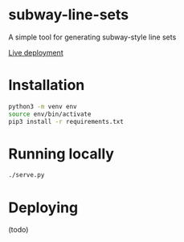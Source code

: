 subway-line-sets
================

A simple tool for generating subway-style line sets

[Live deployment](https://alex-r-bigelow.github.io/subway-line-sets)

Installation
============
```bash
python3 -m venv env
source env/bin/activate
pip3 install -r requirements.txt
```

Running locally
===============
```bash
./serve.py
```

Deploying
=========
(todo)
